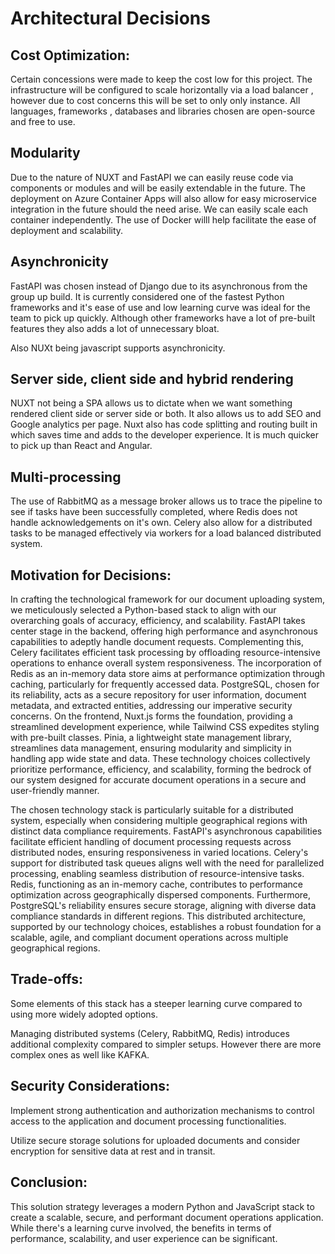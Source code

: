 # Architectural Decisions

## Cost Optimization: 

Certain concessions were made to keep the cost low for this project. The infrastructure will be configured to scale horizontally via a load balancer , however due to cost concerns this will be set to only only instance. All languages, frameworks , databases and libraries chosen are open-source and free to use.

## Modularity

Due to the nature of NUXT and FastAPI we can easily reuse code via components or modules and will be easily extendable in the future. The deployment on Azure Container Apps will also allow for easy microservice integration in the future should the need arise. We can easily scale each container independently. The use of Docker willl help facilitate the ease of deployment and scalability.

## Asynchronicity

FastAPI was chosen instead of Django due to its asynchronous from the group up build. It is currently considered one of the fastest Python frameworks and it's ease of use and low learning curve was ideal for the team to pick up quickly. Although other frameworks have a lot of pre-built features they also adds a lot of unnecessary bloat. 

Also NUXt being javascript supports asynchronicity.

## Server side, client side and hybrid rendering

NUXT not being a SPA allows us to dictate when we want something rendered client side or server side or both. It also allows us to add SEO and Google analytics per page. Nuxt also has code splitting and routing built in which saves time and adds to the developer experience. It is much quicker to pick up than React and Angular.

## Multi-processing
The use of RabbitMQ as a message broker allows us to trace the pipeline to see if tasks have been successfully completed, where Redis does not handle acknowledgements on it's own. Celery also allow for a distributed tasks to be managed effectively via workers for a load balanced distributed system.

## Motivation for Decisions: 

In crafting the technological framework for our document uploading system, we meticulously selected a Python-based stack to align with our overarching goals of accuracy, efficiency, and scalability. FastAPI takes center stage in the backend, offering high performance and asynchronous capabilities to adeptly handle document requests. Complementing this, Celery facilitates efficient task processing by offloading resource-intensive operations to enhance overall system responsiveness. The incorporation of Redis as an in-memory data store aims at performance optimization through caching, particularly for frequently accessed data. PostgreSQL, chosen for its reliability, acts as a secure repository for user information, document metadata, and extracted entities, addressing our imperative security concerns. On the frontend, Nuxt.js forms the foundation, providing a streamlined development experience, while Tailwind CSS expedites styling with pre-built classes. Pinia, a lightweight state management library, streamlines data management, ensuring modularity and simplicity in handling app wide state and data. These technology choices collectively prioritize performance, efficiency, and scalability, forming the bedrock of our system designed for accurate document operations in a secure and user-friendly manner. 
 
The chosen technology stack is particularly suitable for a distributed system, especially when considering multiple geographical regions with distinct data compliance requirements. FastAPI's asynchronous capabilities facilitate efficient handling of document processing requests across distributed nodes, ensuring responsiveness in varied locations. Celery's support for distributed task queues aligns well with the need for parallelized processing, enabling seamless distribution of resource-intensive tasks. Redis, functioning as an in-memory cache, contributes to performance optimization across geographically dispersed components. Furthermore, PostgreSQL's reliability ensures secure storage, aligning with diverse data compliance standards in different regions. This distributed architecture, supported by our technology choices, establishes a robust foundation for a scalable, agile, and compliant document operations across multiple geographical regions. 

## Trade-offs: 

Some elements of this stack has a steeper learning curve compared to using more widely adopted options. 

Managing distributed systems (Celery, RabbitMQ, Redis) introduces additional complexity compared to simpler setups. However there are more complex ones as well like KAFKA.

## Security Considerations: 

Implement strong authentication and authorization mechanisms to control access to the application and document processing functionalities. 

Utilize secure storage solutions for uploaded documents and consider encryption for sensitive data at rest and in transit. 

## Conclusion: 

This solution strategy leverages a modern Python and JavaScript stack to create a scalable, secure, and performant document operations application. While there's a learning curve involved, the benefits in terms of performance, scalability, and user experience can be significant. 